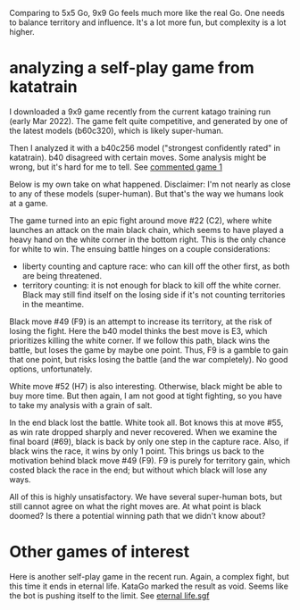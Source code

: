 Comparing to 5x5 Go, 9x9 Go feels much more like the real Go. One needs to balance territory and influence.
It's a lot more fun, but complexity is a lot higher.

# analyzing a self-play game from katatrain
I downloaded a 9x9 game recently from the current katago training run (early Mar 2022).
The game felt quite competitive, and generated by one of the latest models (b60c320), which is 
likely super-human.

Then I analyzed it with a b40c256 model ("strongest confidently rated" in katatrain). b40 disagreed with certain moves.
Some analysis might be wrong, but it's hard for me to tell. See [commented game 1](view-games.html)

Below is my own take on what happened. Disclaimer: I'm not nearly as close to any of these models (super-human). 
But that's the way we humans look at a game. 

The game turned into an epic fight around move #22 (C2), where white launches an attack on the main black chain, which
seems to have played a heavy hand on the white corner in the bottom right. This is the only chance for white to win.
The ensuing battle hinges on a couple considerations:
- liberty counting and capture race: who can kill off the other first, as both are being threatened.
- territory counting: it is not enough for black to kill off the white corner. Black may still find itself on the losing
  side if it's not counting territories in the meantime.

Black move #49 (F9) is an attempt to increase its territory, at the risk of
losing the fight. Here the b40 model thinks the best move is E3, which prioritizes killing the white corner. If we follow
this path, black wins the battle, but loses the game by maybe one point. Thus, F9 is a gamble to gain that one point, 
but risks losing the battle (and the war completely). No good options, unfortunately.

White move #52 (H7) is also interesting. Otherwise, black might be able to buy more time. But then again, I am not good
at tight fighting, so you have to take my analysis with a grain of salt.

In the end black lost the battle. White took all. Bot knows this at move #55, as win rate dropped sharply and never recovered.
When we examine the final board (#69), black is back by only one step in the capture race. Also, if black wins the race,
it wins by only 1 point. This brings us back to the motivation behind black move #49 (F9). F9 is purely for territory
gain, which costed black the race in the end; but without which black will lose any ways.

All of this is highly unsatisfactory. We have several super-human bots, but still cannot agree on what the right moves are.
At what point is black doomed? Is there a potential winning path that we didn't know about?

# Other games of interest
Here is another self-play game in the recent run. Again, a complex fight, but this time it ends in eternal life. 
KataGo marked the result as void. Seems like the bot is pushing itself to the limit.
See [eternal life.sgf](view-games.html)

